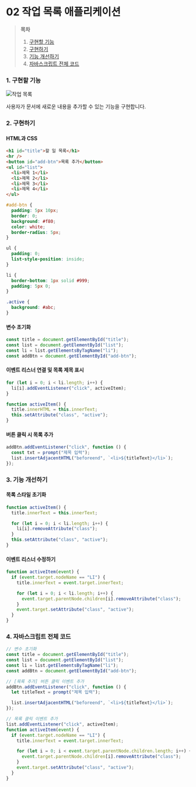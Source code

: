 # 02 작업 목록 애플리케이션

> **목차**
>
> 1. [구현할 기능](#1-구현할-기능)
> 2. [구현하기](#2-구현하기)
> 3. [기능 개선하기](#3-기능-개선하기)
> 4. [자바스크립트 전체 코드](#4-자바스크립트-전체-코드)

### 1. 구현할 기능

![작업 목록](https://user-images.githubusercontent.com/100753621/156915559-4f39a476-3859-4898-8beb-c1ce7925acdf.png)

사용자가 문서에 새로운 내용을 추가할 수 있는 기능을 구현합니다.

### 2. 구현하기

#### HTML과 CSS

```html
<h1 id="title">할 일 목록</h1>
<hr />
<button id="add-btn">목록 추가</button>
<ul id="list">
  <li>제목 1</li>
  <li>제목 2</li>
  <li>제목 3</li>
  <li>제목 4</li>
</ul>
```

```css
#add-btn {
  padding: 5px 10px;
  border: 0;
  background: #f80;
  color: white;
  border-radius: 5px;
}

ul {
  padding: 0;
  list-style-position: inside;
}

li {
  border-bottom: 1px solid #999;
  padding: 5px 0;
}

.active {
  background: #abc;
}
```

#### 변수 초기화

```javascript
const title = document.getElementById("title");
const list = document.getElementById("list");
const li = list.getElementsByTagName("li");
const addBtn = document.getElementById("add-btn");
```

#### 이벤트 리스너 연결 및 목록 제목 표시

```javascript
for (let i = 0; i < li.length; i++) {
  li[i].addEventListener("click", activeItem);
}

function activeItem() {
  title.innerHTML = this.innerText;
  this.setAttribute("class", "active");
}
```

#### 버튼 클릭 시 목록 추가

```javascript
addBtn.addEventListener("click", function () {
  const txt = prompt("제목 입력");
  list.insertAdjacentHTML("beforeend", `<li>${titleText}</li>`);
});
```

### 3. 기능 개선하기

#### 목록 스타일 초기화

```javascript
function activeItem() {
  title.innerText = this.innerText;

  for (let i = 0; i < li.length; i++) {
    li[i].removeAttribute("class");
  }
  this.setAttribute("class", "active");
}
```

#### 이벤트 리스너 수정하기

```javascript
function activeItem(event) {
  if (event.target.nodeName == "LI") {
    title.innerText = event.target.innerText;

    for (let i = 0; i < li.length; i++) {
      event.target.parentNode.children[i].removeAttribute("class");
    }
    event.target.setAttribute("class", "active");
  }
}
```

### 4. 자바스크립트 전체 코드

```javascript
// 변수 초기화
const title = document.getElementById("title");
const list = document.getElementById("list");
const li = list.getElementsByTagName("li");
const addBtn = document.getElementById("add-btn");

// [목록 추가] 버튼 클릭 이벤트 추가
addBtn.addEventListener("click", function () {
  let titleText = prompt("제목 입력");

  list.insertAdjacentHTML("beforeend", `<li>${titleText}</li>`);
});

// 목록 클릭 이벤트 추가
list.addEventListener("click", activeItem);
function activeItem(event) {
  if (event.target.nodeName == "LI") {
    title.innerText = event.target.innerText;

    for (let i = 0; i < event.target.parentNode.children.length; i++) {
      event.target.parentNode.children[i].removeAttribute("class");
    }
    event.target.setAttribute("class", "active");
  }
}
```
